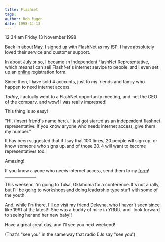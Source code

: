 ```yaml
---
title: Flashnet
tags: 
author: Rob Nugen
date: 1998-11-13
---
```


<title>Flashnet</title>

<p class=date>12:34 am Friday 13 November 1998</p>

<p>Back in about May, I signed up with <a href="http://www.flash.net">FlashNet</a> as my ISP.  I have absolutely loved their service and customer support.

<p>In about July or so, I became an Independent FlashNet Representative, which means I can sell FlashNet's internet service to people, and I even set up an <a href="http://www.mrlaboratories.com/flashnet/index.html">online</a> registration form.

<p>Since then, I have sold 4 accounts, just to my friends and family who happen to need internet access.

<p><em>Today</em>, I actually went to a FlashNet opportunity meeting, and met the CEO of the company, and wow! I was really impressed!

<p>This thing is so easy!

<p>"HI, (insert friend's name here). I just got started as an independent flashnet representative. If you know anyone who needs internet access, give them my number."

<p>It has been suggested that if I say that 100 times, 20 people will sign up, or know someone who signs up, and of those 20, 4 will want to become representatives too.

<p>Amazing!

<p>If you know anyone who needs internet access, send them to my 
<a href="http://www.mrlaboratories.com/flashnet/index.html">form</a>!

<p><hr width="20%" align="left">

<p>This weekend I'm going to Tulsa, Oklahoma for a conference. It's not a rally, but I'll be going to workshops and doing leadership type stuff with some of the youth.

<p>And, while I'm there, I'll go visit my friend Delayna, who I haven't seen since like 1991 at the latest!!  She was a buddy of mine in YRUU, and I look forward to seeing her and her new baby!!

<p>Have a great great day, and I'll see you next weekend!

<p>(That's "see you" in the same way that radio DJs say "see you")
</p>
